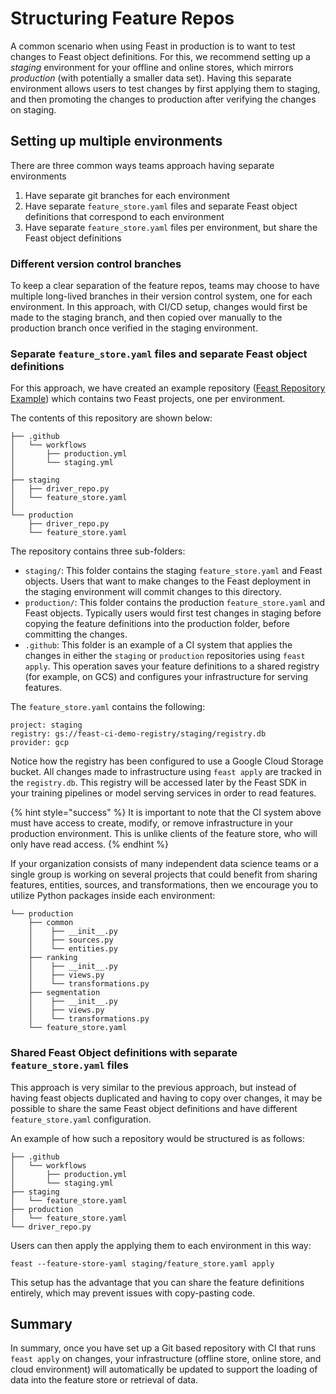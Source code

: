 # Structuring Feature Repos

A common scenario when using Feast in production is to want to test changes to Feast object definitions. For this, we recommend setting up a _staging_ environment for your offline and online stores, which mirrors _production_ (with potentially a smaller data set). 
Having this separate environment allows users to test changes by first applying them to staging, and then promoting the changes to production after verifying the changes on staging.  

## Setting up multiple environments

There are three common ways teams approach having separate environments

1. Have separate git branches for each environment
2. Have separate `feature_store.yaml`  files and separate Feast object definitions that correspond to each environment
3. Have separate `feature_store.yaml`  files per environment, but share the Feast object definitions

### Different version control branches

To keep a clear separation of the feature repos, teams may choose to have multiple long-lived branches in their version control system, one for each environment. In this approach, with CI/CD setup, changes would first be made to the staging branch, and then copied over manually to the production branch once verified in the staging environment. 

### Separate `feature_store.yaml`  files and separate Feast object definitions

For this approach, we have created an example repository ([Feast Repository Example](https://github.com/feast-dev/feast-ci-repo-example)) which contains two Feast projects, one per environment.

The contents of this repository are shown below:

```
├── .github
│   └── workflows
│       ├── production.yml
│       └── staging.yml
│
├── staging
│   ├── driver_repo.py
│   └── feature_store.yaml
│
└── production
    ├── driver_repo.py
    └── feature_store.yaml
```

The repository contains three sub-folders:

* `staging/`: This folder contains the staging `feature_store.yaml` and Feast objects. Users that want to make changes to the Feast deployment in the staging environment will commit changes to this directory.
* `production/`: This folder contains the production `feature_store.yaml` and Feast objects. Typically users would first test changes in staging before copying the feature definitions into the production folder, before committing the changes.
* `.github`: This folder is an example of a CI system that applies the changes in either the `staging` or `production` repositories using `feast apply`. This operation saves your feature definitions to a shared registry (for example, on GCS) and configures your infrastructure for serving features.

The `feature_store.yaml` contains the following:

```
project: staging
registry: gs://feast-ci-demo-registry/staging/registry.db
provider: gcp
```

Notice how the registry has been configured to use a Google Cloud Storage bucket. All changes made to infrastructure using `feast apply` are tracked in the `registry.db`. This registry will be accessed later by the Feast SDK in your training pipelines or model serving services in order to read features.

{% hint style="success" %}
It is important to note that the CI system above must have access to create, modify, or remove infrastructure in your production environment. This is unlike clients of the feature store, who will only have read access.
{% endhint %}

If your organization consists of many independent data science teams or a single group is working on several projects that could benefit from sharing features, entities, sources, and transformations, then we encourage you to utilize Python packages inside each environment:

```
└── production
    ├── common
    │    ├── __init__.py
    │    ├── sources.py
    │    └── entities.py
    ├── ranking
    │    ├── __init__.py
    │    ├── views.py
    │    └── transformations.py
    ├── segmentation
    │    ├── __init__.py
    │    ├── views.py
    │    └── transformations.py
    └── feature_store.yaml
```


### Shared Feast Object definitions with separate `feature_store.yaml` files

This approach is very similar to the previous approach, but instead of having feast objects duplicated and having to copy over changes, it may be possible to share the same Feast object definitions and have different `feature_store.yaml` configuration. 

An example of how such a repository would be structured is as follows:

```
├── .github
│   └── workflows
│       ├── production.yml
│       └── staging.yml
├── staging
│   └── feature_store.yaml
├── production
│   └── feature_store.yaml
└── driver_repo.py
```

Users can then apply the applying them to each environment in this way:
```shell
feast --feature-store-yaml staging/feature_store.yaml apply
```

This setup has the advantage that you can share the feature definitions entirely, which may prevent issues with copy-pasting code.

## Summary
In summary, once you have set up a Git based repository with CI that runs `feast apply` on changes, your infrastructure (offline store, online store, and cloud environment) will automatically be updated to support the loading of data into the feature store or retrieval of data.
